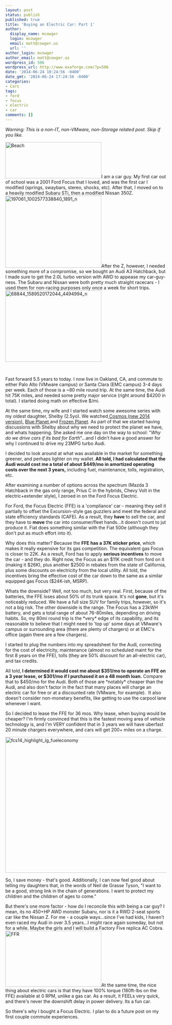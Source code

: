 ```yaml
---
layout: post
status: publish
published: true
title: 'Buying an Electric Car: Part 1'
author:
  display_name: mcowger
  login: mcowger
  email: matt@cowger.us
  url: ''
author_login: mcowger
author_email: matt@cowger.us
wordpress_id: 506
wordpress_url: http://www.exaforge.com/?p=506
date: '2014-06-24 10:24:56 -0400'
date_gmt: '2014-06-24 17:24:56 -0400'
categories:
- Cars
tags:
- ford
- focus
- electric
- car
comments: []
---
```

<p><em>Warning: This is a non-IT, non-VMware, non-Storage related post. Skip if you like.</em></p>
<p><img class="alignleft wp-image-508 size-medium" src="{{ site.baseurl }}/images/2014/06/Beach-300x113.jpg" alt="Beach" width="300" height="113" />I am a car guy. My first car out of school was a 2001 Ford Focus that I loved, and was the first car I modified (springs, swaybars, stereo, shocks, etc). After that, I moved on to a heavily modified Subaru STi, then a modified Nissan 350Z. <a href="{{ site.baseurl }}/images/2014/06/197061_1002577338840_1891_n.jpg"><img class="alignleft size-medium wp-image-507" src="{{ site.baseurl }}/images/2014/06/197061_1002577338840_1891_n-300x225.jpg" alt="197061_1002577338840_1891_n" width="300" height="225" /></a>After the Z, however, I needed something more of a compromise, so we bought an Audi A3 Hatchback, but I made sure to get the 2.0L turbo version with AWD to appease my car-guy-ness. The Subaru and Nissan were both pretty much straight racecars - I used them for non-racing purposes only once a week for short trips.<img class="alignright wp-image-509 size-medium" src="{{ site.baseurl }}/images/2014/06/68844_1589520172044_4494994_n-300x223.jpg" alt="68844_1589520172044_4494994_n" width="300" height="223" /></p>
<p>&nbsp;</p>
<p>Fast forward 5.5 years to today. I now live in Oakland, CA, and commute to either Palo Alto (VMware campus) or Santa Clara (EMC campus) 3-4 days per week. Each of those is a ~80 mile round trip. At the same time, the Audi hit 75K miles, and needed some pretty major service (right around $4200 in total). I started doing math on effective $/mi.</p>
<p>At the same time, my wife and I started watch some awesome series with my oldest daughter, Shelby (2.5yo). We watched<a href="http://www.amazon.com/Cosmos-A-Spacetime-Odyssey-Blu-ray/dp/B00IWULSTC#"> Cosmos (new 2014 version)</a>, <a href="http://www.amazon.com/Blue-Planet-Seas-Life-Blu-ray/dp/B00BBXTS94/ref=sr_1_3?s=movies-tv&amp;ie=UTF8&amp;qid=1403630353&amp;sr=1-3&amp;keywords=Blue+Planet">Blue Planet </a>and <a href="http://www.amazon.com/Frozen-Planet-Complete-Attenborough-Narrated-Version/dp/B005SH65UO/ref=sr_1_1?s=movies-tv&amp;ie=UTF8&amp;qid=1403630378&amp;sr=1-1&amp;keywords=frozen+planet">Frozen Planet</a>. As part of that we started having discussions with Shelby about why we need to protect the planet we have, and whats happening. She asked me one day on the way to school: "<em>Why do we drive cars if its bad for Earth</em>"...and I didn't have a good answer for why I continued to drive my 23MPG turbo Audi.</p>
<p>I decided to look around at what was available in the market for something greener, and perhaps lighter on my wallet.<strong> All told, I had calculated that the Audi would cost me a total of about $449/mo in amortized operating costs over the next 3 years,</strong> including fuel, maintenance, tolls, registration, etc.</p>
<p>After examining a number of options across the spectrum (Mazda 3 Hatchback in the gas only range, Prius C in the hybrids, Chevy Volt in the electric+extender style), I zeroed in on the Ford Focus Electric.</p>
<p>For Ford, the Focus Electric (FFE) is a 'compliance' car - meaning they sell it partially to offset the Excursion-style gas guzzlers and meet the federal and state efficiency standards (CAFE). As a result, they <strong>have</strong> to sell the car, and they have to <strong>move</strong> the car into consumer/fleet hands...it doesn't count to jut produce it. Fiat does something similar with the Fiat 500e (although they don't put as much effort into it).</p>
<p>Why does this matter? Because the <strong>FFE has a 37K sticker price</strong>, which makes it really expensive for its gas competition. The equivalent gas Focus is closer to 22K. As a result, Ford has to apply <strong>serious incentives</strong> to move the car - and they do. Right now, the Focus as an $11K credit from ford on it (making it $26K), plus another $2500 in rebates from the state of California, plus some discounts on electricity from the local utility. All told, the incentives bring the effective cost of the car down to the same as a similar equipped gas Focus ($24K-ish, MSRP).</p>
<p>Whats the downside? Well, not too much, but very real. First, because of the batteries, the FFE loses about 50% of its trunk space. It's not <strong>gone</strong>, but it's noticeably reduced. We have a full size SUV for family trips, however, so it's not a big risk. The other downside is the range. The Focus has a 23kWH battery, and gets a total range of about 76-80miles, depending on driving habits. So, my 80mi round trip is the *very* edge of its capability, and its reasonable to believe that I might need to 'top up' some days at VMware's campus or surrounding area (there are plenty of chargers) or at EMC's office (again there are a few chargers).</p>
<p>I started to plug the numbers into my spreadsheet for the Audi, correcting for the cost of electricity, maintenance (almost no scheduled maint for the first 8 years on the FFE), tolls (they are 50% discount for an all-electric car), and tax credits.</p>
<p>All told,<strong> I determined it would cost me about $351/mo to operate an FFE on a 3 year lease, or $301/mo if I purchased it on a 48 month loan.</strong> Compare that to $450/mo for the Audi. Both of those are *notably* cheaper than the Audi, and also don't factor in the fact that many places will charge an electric car for free or at a discounted rate (VMware, for example).  It also doesn't consider non-monetary benefits, like getting to use the carpool lane whenever I want.</p>
<p>So I decided to lease the FFE for 36 mos. Why lease, when buying would be cheaper? I'm firmly convinced that this is the fastest moving area of vehicle technology is, and I'm VERY confident that in 3 years we will have uberfast 20 minute chargers everywhere, and cars will get 200+ miles on a charge.</p>
<p><a href="{{ site.baseurl }}/images/2014/06/fcs14_highlight_lg_fueleconomy.jpg"><img class="aligncenter size-full wp-image-510" src="{{ site.baseurl }}/images/2014/06/fcs14_highlight_lg_fueleconomy.jpg" alt="fcs14_highlight_lg_fueleconomy" width="657" height="424" /></a></p>
<p>So, I save money - that's good. Additionally, I can now feel good about telling my daughters that, in the words of Neil de Grasse Tyson, "I want to be a good, strong link in the chain of generations. I want to protect my children and the children of ages to come."</p>
<p>But there's one more factor - how do I reconcile this with being a car guy? I mean, its no 450+HP AWD monster Subaru, nor is it a RWD 2-seat sports car like the Nissan Z. For me - a couple ways...since I've had kids, I haven't even raced my Audi in over 3.5 years...I might race again someday, but not for a while. Maybe the girls and I will build a Factory Five replica AC Cobra. <a href="{{ site.baseurl }}/images/2014/06/davesmith.jpg"><img class="alignright size-medium wp-image-511" src="{{ site.baseurl }}/images/2014/06/davesmith-300x175.jpg" alt="FFR" width="300" height="175" /></a>At the same time, the nice thing about electric cars is that they have 100% torque (180ft-lbs on the FFE) available at 0 RPM, unlike a gas car. As a result, it FEELs very quick, and there's never the downshift delay in power delivery. Its a fun car.</p>
<p>So there's why I bought a Focus Electric. I plan to do a future post on my first couple commute experiences.</p>
